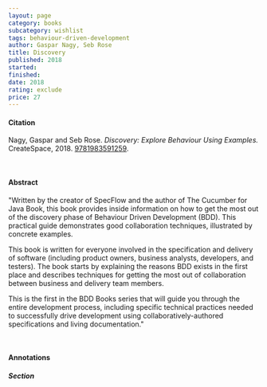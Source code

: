 ```yaml
---
layout: page
category: books
subcategory: wishlist
tags: behaviour-driven-development
author: Gaspar Nagy, Seb Rose
title: Discovery
published: 2018
started:
finished:
date: 2018
rating: exclude
price: 27
---
```


#### Citation

Nagy, Gaspar and Seb Rose. *Discovery: Explore Behaviour Using Examples.* CreateSpace, 2018. [9781983591259](https://www.amazon.ca/Discovery-Explore-behaviour-using-examples/dp/1983591254).

<br>

#### Abstract

"Written by the creator of SpecFlow and the author of The Cucumber for Java Book, this book provides inside information on how to get the most out of the discovery phase of Behaviour Driven Development (BDD). This practical guide demonstrates good collaboration techniques, illustrated by concrete examples.

This book is written for everyone involved in the specification and delivery of software (including product owners, business analysts, developers, and testers). The book starts by explaining the reasons BDD exists in the first place and describes techniques for getting the most out of collaboration between business and delivery team members.

This is the first in the BDD Books series that will guide you through the entire development process, including specific technical practices needed to successfully drive development using collaboratively-authored specifications and living documentation."

<br>

#### Annotations

##### Section
